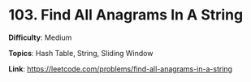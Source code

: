 # 103. Find All Anagrams In A String

**Difficulty**: Medium

**Topics**: Hash Table, String, Sliding Window

**Link**: https://leetcode.com/problems/find-all-anagrams-in-a-string
